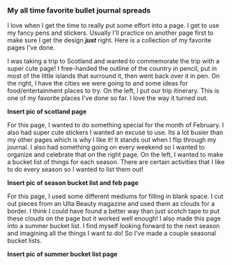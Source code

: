 ### My all time favorite bullet journal spreads

I love when I get the time to really put some effort into a page. I get to use my fancy pens and stickers. Usually I'll practice on another page first to make sure I get the design ***just*** right. Here is a collection of my favorite pages I've done. 

I was taking a trip to Scotland and wanted to commemorate the trip with a super cute page! I free-handed the outline of the country in pencil, put in most of the little islands that surround it, then went back over it in pen. On the right, I have the cities we were going to and some ideas for food/entertainment places to try. On the left, I put our trip itinerary. This is one of my favorite places I've done so far. I love the way it turned out. 

**Insert pic of scotland page**

For this page, I wanted to do something special for the month of February. I also had super cute stickers I wanted an excuse to use. Its a lot busier than my other pages which is why I like it! It stands out when I flip through my journal. I also had something going on every weekend so I wanted to organize and celebrate that on the right page. On the left, I wanted to make a bucket list of things for each season. There are certain activities that I like to do every season so I wanted to list them out! 

**Insert pic of season bucket list and feb page**

For this page, I used some different mediums for filling in blank space. I cut out pieces from an Ulta Beauty magazine and used them as clouds for a border. I think I could have found a better way than just scotch tape to put these clouds on the page but it worked well enough! I also made this page into a summer bucket list. I find myself looking forward to the next season and imagining all the things I want to do! So I've made a couple seasonal bucket lists. 

**Insert pic of summer bucket list page**

